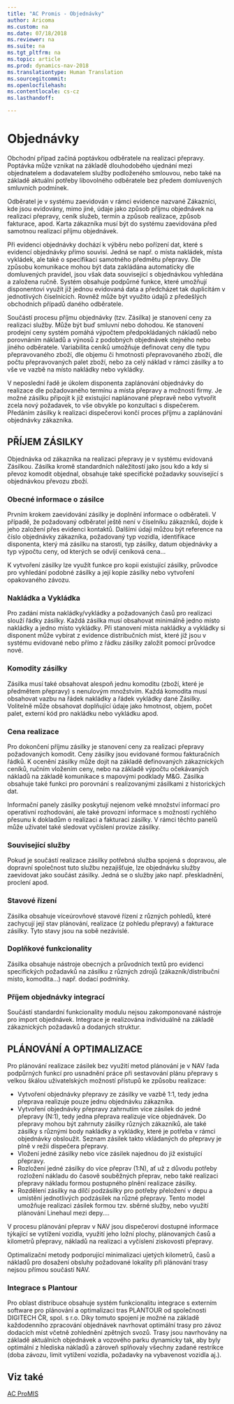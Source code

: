 ```yaml
---
title: "AC Promis - Objednávky"
author: Aricoma
ms.custom: na
ms.date: 07/18/2018
ms.reviewer: na
ms.suite: na
ms.tgt_pltfrm: na
ms.topic: article
ms.prod: dynamics-nav-2018
ms.translationtype: Human Translation
ms.sourcegitcommit: 
ms.openlocfilehash: 
ms.contentlocale: cs-cz
ms.lasthandoff: 

---
```



# <a name="pm-shipment-invoice"></a>Objednávky

Obchodní případ začíná poptávkou odběratele na realizaci přepravy. Poptávka může vznikat na základě dlouhodobého ujednání mezi objednatelem a dodavatelem služby podloženého smlouvou, nebo také na základě aktuální potřeby libovolného odběratele bez předem domluvených smluvních podmínek. 

Odběratel je v systému zaevidován v rámci evidence nazvané Zákazníci, kde jsou evidovány, mimo jiné, údaje jako způsob příjmu objednávek na realizaci přepravy, ceník služeb, termín a způsob realizace, způsob fakturace, apod. Karta zákazníka musí být do systému zaevidována před samotnou realizací příjmu objednávek. 

Při evidenci objednávky dochází k výběru nebo pořízení dat, které s evidencí objednávky přímo souvisí. Jedná se např. o místa nakládek, místa vykládek, ale také o specifikaci samotného předmětu přepravy. Dle způsobu komunikace mohou být data zakládána automaticky dle domluvených pravidel, jsou však data související s objednávkou vyhledána a založena ručně. Systém obsahuje podpůrné funkce, které umožňují disponentovi využít již jednou evidovaná data a předcházet tak duplicitám v jednotlivých číselnících. Rovněž může být využito údajů z předešlých obchodních případů daného odběratele.

Součástí procesu příjmu objednávky (tzv. Zásilka) je stanovení ceny za realizaci služby. Může být buď smluvní nebo dohodou. Ke stanovení prodejní ceny systém pomáhá výpočtem předpokládaných nákladů nebo porovnáním nákladů a výnosů z podobných objednávek stejného nebo jiného odběratele. Variabilita ceníků umožňuje definovat ceny dle typu přepravovaného zboží, dle objemu či hmotnosti přepravovaného zboží, dle počtu přepravovaných palet zboží, nebo za celý náklad v rámci zásilky a to vše ve vazbě na místo nakládky nebo vykládky.

V neposlední řadě je úkolem disponenta zaplánování objednávky do realizace dle požadovaného termínu a místa přepravy a možností firmy. Je možné zásilku připojit k již existující naplánované přepravě nebo vytvořit zcela nový požadavek, to vše obvykle po konzultaci s dispečerem. Předáním zásilky k realizaci dispečerovi končí proces příjmu a zaplánování objednávky zákazníka.


## PŘÍJEM ZÁSILKY
Objednávka od zákazníka na realizaci přepravy je v systému evidovaná Zásilkou. Zásilka kromě standardních náležitostí jako jsou kdo a kdy si převoz komodit objednal, obsahuje také specifické požadavky související s objednávkou převozu zboží. 

### Obecné informace o zásilce

Prvním krokem zaevidování zásilky je doplnění informace o odběrateli. V případě, že požadovaný odběratel ještě není v číselníku zákazníků, dojde k jeho založení přes evidenci kontaktů. Dalšími údaji můžou být reference na číslo objednávky zákazníka, požadovaný typ vozidla, identifikace disponenta, který má zásilku na starosti, typ zásilky, datum objednávky a typ výpočtu ceny, od kterých se odvíjí ceníková cena… 

K vytvoření zásilky lze využít funkce pro kopii existující zásilky, průvodce pro vyhledání podobné zásilky a její kopie zásilky nebo vytvoření opakovaného závozu.

### Nakládka a Vykládka
Pro zadání místa nakládky/vykládky a požadovaných časů pro realizaci slouží řádky zásilky. Každá zásilka musí obsahovat minimálně jedno místo nakládky a jedno místo vykládky. Při stanovení místa nakládky a vykládky si disponent může vybírat z evidence distribučních míst, které již jsou v systému evidované nebo přímo z řádku zásilky založit pomocí průvodce nové. 

### Komodity zásilky
Zásilka musí také obsahovat alespoň jednu komoditu (zboží, které je předmětem přepravy) s nenulovým množstvím. Každá komodita musí obsahovat vazbu na řádek nakládky a řádek vykládky dané Zásilky. Volitelně může obsahovat doplňující údaje jako hmotnost, objem, počet palet, externí kód pro nakládku nebo vykládku apod.

### Cena realizace
Pro dokončení příjmu zásilky je stanovení ceny za realizaci přepravy požadovaných komodit. Ceny zásilky jsou evidované formou fakturačních řádků. K ocenění zásilky může dojít na základě definovaných zákaznických ceníků, ručním vložením ceny, nebo na základě výpočtu očekávaných nákladů na základě komunikace s mapovými podklady M&G. Zásilka obsahuje také funkci pro porovnání s realizovanými zásilkami z historických dat.

Informační panely zásilky poskytují nejenom velké množství informací pro operativní rozhodování, ale také provozní informace s možností rychlého přesunu k dokladům o realizaci a fakturaci zásilky. V rámci těchto panelů může uživatel také sledovat vyčíslení provize zásilky.
### Související služby
Pokud je součástí realizace zásilky potřebná služba spojená s dopravou, ale dopravní společnost tuto službu nezajišťuje, lze objednávku služby zaevidovat jako součást zásilky. Jedná se o služby jako např. přeskladnění, proclení apod.

### Stavové řízení
Zásilka obsahuje víceúrovňové stavové řízení z různých pohledů, které zachycují její stav plánování, realizace (z pohledu přepravy) a fakturace zásilky. Tyto stavy jsou na sobě nezávislé.

### Doplňkové funkcionality
Zásilka obsahuje nástroje obecných a průvodních textů pro evidenci specifických požadavků na zásilku z různých zdrojů (zákazník/distribuční místo, komodita…) např. dodací podmínky. 

### Příjem objednávky integrací
Součástí standardní funkcionality modulu nejsou zakomponované nástroje pro import objednávek. Integrace je realizována individuálně na základě zákaznických požadavků a dodaných struktur. 

## PLÁNOVÁNÍ A OPTIMALIZACE
Pro plánování realizace zásilek bez využití metod plánování je v NAV řada podpůrných funkcí pro usnadnění práce při sestavování plánu přepravy s velkou škálou uživatelských možností přístupů ke způsobu realizace:
- Vytvoření objednávky přepravy ze zásilky ve vazbě 1:1, tedy jedna přeprava realizuje pouze jednu objednávku zákazníka.
- Vytvoření objednávky přepravy zahrnutím více zásilek do jedné přepravy (N:1), tedy jedna přeprava realizuje více objednávek. Do přepravy mohou být zahrnuty zásilky různých zákazníků, ale také zásilky s různými body nakládky a vykládky, které je potřeba v rámci objednávky obsloužit. Seznam zásilek takto vkládaných do přepravy je plně v režii dispečera přepravy.
- Vložení jedné zásilky nebo více zásilek najednou do již existující přepravy.
- Rozložení jedné zásilky do více přeprav (1:N), ať už z důvodu potřeby rozložení nákladu do časově souběžných přeprav, nebo také realizaci přepravy nákladu formou postupného plnění realizace zásilky.
- Rozdělení zásilky na dílčí podzásilky pro potřeby přeložení v depu a umístění jednotlivých podzásilek na různé přepravy. Tento model umožňuje realizaci zásilek formou tzv. sběrné služby, nebo využití plánování Linehaul mezi depy…. 

V procesu plánování přeprav v NAV jsou dispečerovi dostupné informace týkající se vytížení vozidla, využití jeho ložní plochy, plánovaných časů a kilometrů přepravy, nákladů na realizaci a vyčíslení ziskovosti přepravy.

Optimalizační metody podporující minimalizaci ujetých kilometrů, časů a nákladů pro dosažení obsluhy požadované lokality při plánování trasy nejsou přímou součástí NAV.

### Integrace s Plantour
Pro oblast distribuce obsahuje systém funkcionalitu integrace s externím software pro plánování a optimalizaci tras PLANTOUR od společnosti DIGITECH ČR, spol. s r.o. Díky tomuto spojení je možné na základě každodenního zpracování objednávek navrhovat optimální trasy pro závoz dodacích míst včetně zohlednění zpětných svozů. Trasy jsou navrhovány na základě aktuálních objednávek a vozového parku dynamicky tak, aby byly optimální z hlediska nákladů a zároveň splňovaly všechny zadané restrikce (doba závozu, limit vytížení vozidla, požadavky na vybavenost vozidla aj.).


## <a name="see-also"></a>Viz také  
[AC ProMIS](pm-promis.md)